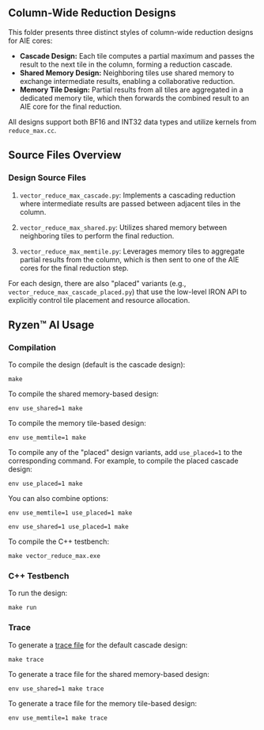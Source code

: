 <!---//===- README.md --------------------------*- Markdown -*-===//
//
// This file is licensed under the Apache License v2.0 with LLVM Exceptions.
// See https://llvm.org/LICENSE.txt for license information.
// SPDX-License-Identifier: Apache-2.0 WITH LLVM-exception
//
// Copyright (C) 2025, Advanced Micro Devices, Inc.
// 
//===----------------------------------------------------------------------===//-->

## Column-Wide Reduction Designs

This folder presents three distinct styles of column-wide reduction designs for AIE cores:

- **Cascade Design:** Each tile computes a partial maximum and passes the result to the next tile in the column, forming a reduction cascade.
- **Shared Memory Design:** Neighboring tiles use shared memory to exchange intermediate results, enabling a collaborative reduction.
- **Memory Tile Design:** Partial results from all tiles are aggregated in a dedicated memory tile, which then forwards the combined result to an AIE core for the final reduction.

All designs support both BF16 and INT32 data types and utilize kernels from `reduce_max.cc`.

## Source Files Overview

### Design Source Files

1. `vector_reduce_max_cascade.py`: Implements a cascading reduction where intermediate results are passed between adjacent tiles in the column.

2. `vector_reduce_max_shared.py`: Utilizes shared memory between neighboring tiles to perform the final reduction.

3. `vector_reduce_max_memtile.py`: Leverages memory tiles to aggregate partial results from the column, which is then sent to one of the AIE cores for the final reduction step.

For each design, there are also "placed" variants (e.g., `vector_reduce_max_cascade_placed.py`) that use the low-level IRON API to explicitly control tile placement and resource allocation.

## Ryzen™ AI Usage

### Compilation

To compile the design (default is the cascade design):

```shell
make
```

To compile the shared memory-based design:

```shell
env use_shared=1 make
```

To compile the memory tile-based design:

```shell
env use_memtile=1 make
```

To compile any of the "placed" design variants, add `use_placed=1` to the corresponding command. For example, to compile the placed cascade design:

```shell
env use_placed=1 make
```

You can also combine options:

```shell
env use_memtile=1 use_placed=1 make
```
```shell
env use_shared=1 use_placed=1 make
```

To compile the C++ testbench:

```shell
make vector_reduce_max.exe
```
### C++ Testbench

To run the design:

```shell
make run
```

### Trace

To generate a [trace file](../../../programming_guide/section-4/section-4b/README.md) for the default cascade design:

```shell
make trace
```

To generate a trace file for the shared memory-based design:

```shell
env use_shared=1 make trace
```

To generate a trace file for the memory tile-based design:

```shell
env use_memtile=1 make trace
```